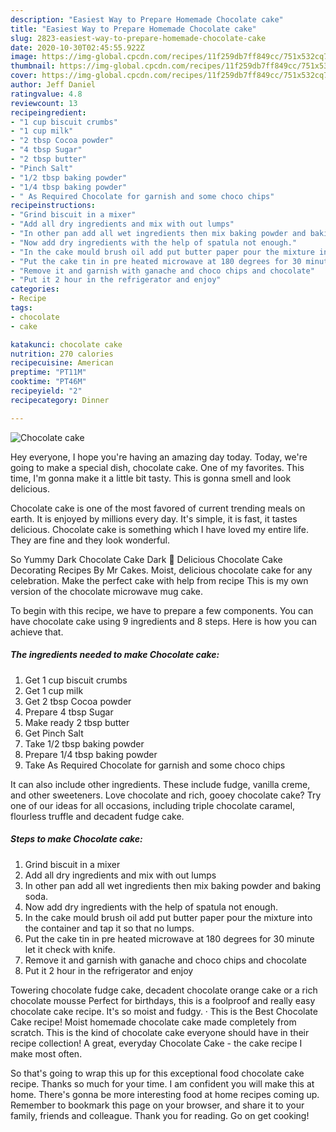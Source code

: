 ```yaml
---
description: "Easiest Way to Prepare Homemade Chocolate cake"
title: "Easiest Way to Prepare Homemade Chocolate cake"
slug: 2823-easiest-way-to-prepare-homemade-chocolate-cake
date: 2020-10-30T02:45:55.922Z
image: https://img-global.cpcdn.com/recipes/11f259db7ff849cc/751x532cq70/chocolate-cake-recipe-main-photo.jpg
thumbnail: https://img-global.cpcdn.com/recipes/11f259db7ff849cc/751x532cq70/chocolate-cake-recipe-main-photo.jpg
cover: https://img-global.cpcdn.com/recipes/11f259db7ff849cc/751x532cq70/chocolate-cake-recipe-main-photo.jpg
author: Jeff Daniel
ratingvalue: 4.8
reviewcount: 13
recipeingredient:
- "1 cup biscuit crumbs"
- "1 cup milk"
- "2 tbsp Cocoa powder"
- "4 tbsp Sugar"
- "2 tbsp butter"
- "Pinch Salt"
- "1/2 tbsp baking powder"
- "1/4 tbsp baking powder"
- " As Required Chocolate for garnish and some choco chips"
recipeinstructions:
- "Grind biscuit in a mixer"
- "Add all dry ingredients and mix with out lumps"
- "In other pan add all wet ingredients then mix baking powder and baking soda."
- "Now add dry ingredients with the help of spatula not enough."
- "In the cake mould brush oil add put butter paper pour the mixture into the container and tap it so that no lumps."
- "Put the cake tin in pre heated microwave at 180 degrees for 30 minute let it check with knife."
- "Remove it and garnish with ganache and choco chips and chocolate"
- "Put it 2 hour in the refrigerator and enjoy"
categories:
- Recipe
tags:
- chocolate
- cake

katakunci: chocolate cake 
nutrition: 270 calories
recipecuisine: American
preptime: "PT11M"
cooktime: "PT46M"
recipeyield: "2"
recipecategory: Dinner

---
```



![Chocolate cake](https://img-global.cpcdn.com/recipes/11f259db7ff849cc/751x532cq70/chocolate-cake-recipe-main-photo.jpg)

Hey everyone, I hope you're having an amazing day today. Today, we're going to make a special dish, chocolate cake. One of my favorites. This time, I'm gonna make it a little bit tasty. This is gonna smell and look delicious.

Chocolate cake is one of the most favored of current trending meals on earth. It is enjoyed by millions every day. It's simple, it is fast, it tastes delicious. Chocolate cake is something which I have loved my entire life. They are fine and they look wonderful.

So Yummy Dark Chocolate Cake Dark 💖 Delicious Chocolate Cake Decorating Recipes By Mr Cakes. Moist, delicious chocolate cake for any celebration. Make the perfect cake with help from recipe This is my own version of the chocolate microwave mug cake.


To begin with this recipe, we have to prepare a few components. You can have chocolate cake using 9 ingredients and 8 steps. Here is how you can achieve that.

<!--inarticleads1-->

##### The ingredients needed to make Chocolate cake:

1. Get 1 cup biscuit crumbs
1. Get 1 cup milk
1. Get 2 tbsp Cocoa powder
1. Prepare 4 tbsp Sugar
1. Make ready 2 tbsp butter
1. Get Pinch Salt
1. Take 1/2 tbsp baking powder
1. Prepare 1/4 tbsp baking powder
1. Take  As Required Chocolate for garnish and some choco chips


It can also include other ingredients. These include fudge, vanilla creme, and other sweeteners. Love chocolate and rich, gooey chocolate cake? Try one of our ideas for all occasions, including triple chocolate caramel, flourless truffle and decadent fudge cake. 

<!--inarticleads2-->

##### Steps to make Chocolate cake:

1. Grind biscuit in a mixer
1. Add all dry ingredients and mix with out lumps
1. In other pan add all wet ingredients then mix baking powder and baking soda.
1. Now add dry ingredients with the help of spatula not enough.
1. In the cake mould brush oil add put butter paper pour the mixture into the container and tap it so that no lumps.
1. Put the cake tin in pre heated microwave at 180 degrees for 30 minute let it check with knife.
1. Remove it and garnish with ganache and choco chips and chocolate
1. Put it 2 hour in the refrigerator and enjoy


Towering chocolate fudge cake, decadent chocolate orange cake or a rich chocolate mousse Perfect for birthdays, this is a foolproof and really easy chocolate cake recipe. It&#39;s so moist and fudgy. · This is the Best Chocolate Cake recipe! Moist homemade chocolate cake made completely from scratch. This is the kind of chocolate cake everyone should have in their recipe collection! A great, everyday Chocolate Cake - the cake recipe I make most often. 

So that's going to wrap this up for this exceptional food chocolate cake recipe. Thanks so much for your time. I am confident you will make this at home. There's gonna be more interesting food at home recipes coming up. Remember to bookmark this page on your browser, and share it to your family, friends and colleague. Thank you for reading. Go on get cooking!
